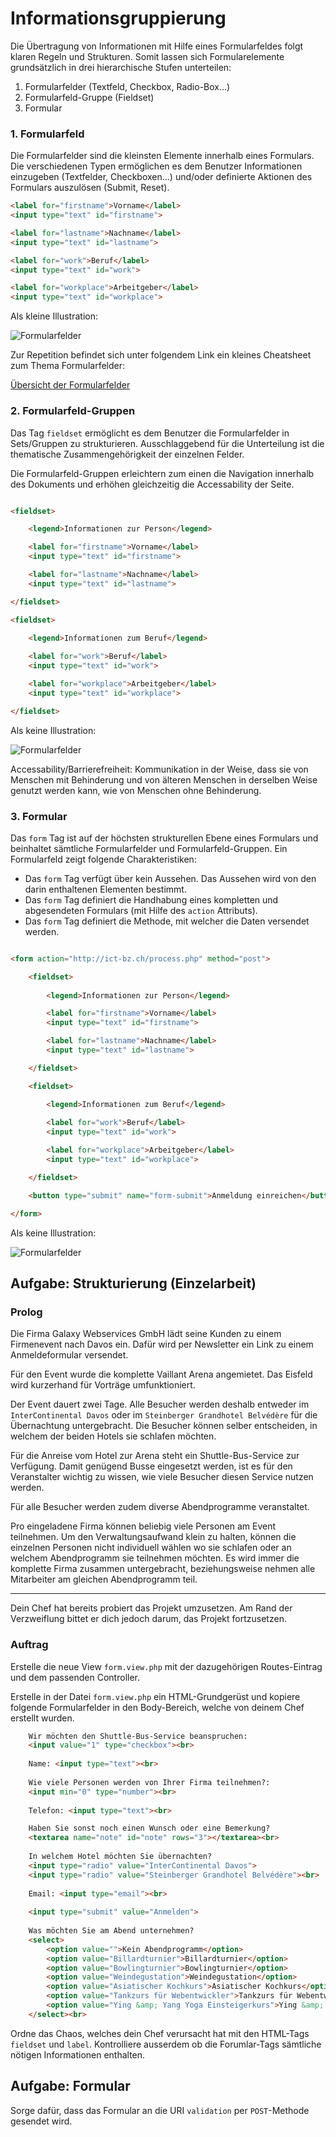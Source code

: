 # Informationsgruppierung

Die Übertragung von Informationen mit Hilfe eines Formularfeldes folgt klaren Regeln und Strukturen. Somit lassen sich Formularelemente grundsätzlich in drei hierarchische Stufen unterteilen:

1. Formularfelder (Textfeld, Checkbox, Radio-Box...)
2. Formularfeld-Gruppe (Fieldset)
3. Formular

### 1. Formularfeld

Die Formularfelder sind die kleinsten Elemente innerhalb eines Formulars. Die verschiedenen Typen ermöglichen es dem Benutzer Informationen einzugeben (Textfelder, Checkboxen...) und/oder definierte Aktionen des Formulars auszulösen (Submit, Reset).

```html
<label for="firstname">Vorname</label>
<input type="text" id="firstname">

<label for="lastname">Nachname</label>
<input type="text" id="lastname">

<label for="work">Beruf</label>
<input type="text" id="work">

<label for="workplace">Arbeitgeber</label>
<input type="text" id="workplace">
```

Als kleine Illustration:

![Formularfelder](res/Formularfelder.jpg)


Zur Repetition befindet sich unter folgendem Link ein kleines Cheatsheet zum Thema Formularfelder:

[Übersicht der Formularfelder](http://www.offlinegmbh.ch/vfi/formulare.html)

### 2. Formularfeld-Gruppen

Das Tag `fieldset` ermöglicht es dem Benutzer die Formularfelder in Sets/Gruppen zu strukturieren. Ausschlaggebend für die Unterteilung ist die thematische Zusammengehörigkeit der einzelnen Felder.

Die Formularfeld-Gruppen erleichtern zum einen die Navigation innerhalb des Dokuments und erhöhen gleichzeitig die Accessability der Seite.

```html

<fieldset>

    <legend>Informationen zur Person</legend>

    <label for="firstname">Vorname</label>
    <input type="text" id="firstname">

    <label for="lastname">Nachname</label>
    <input type="text" id="lastname">

</fieldset>

<fieldset>

    <legend>Informationen zum Beruf</legend>
        
    <label for="work">Beruf</label>
    <input type="text" id="work">

    <label for="workplace">Arbeitgeber</label>
    <input type="text" id="workplace">

</fieldset>

```

Als keine Illustration:

![Formularfelder](res/Fieldset.jpg)

Accessability/Barrierefreiheit: Kommunikation in der Weise, dass sie von Menschen mit Behinderung und von älteren Menschen in derselben Weise genutzt werden kann, wie von Menschen ohne Behinderung.

### 3. Formular

Das `form` Tag ist auf der höchsten strukturellen Ebene eines Formulars und beinhaltet sämtliche Formularfelder und Formularfeld-Gruppen. Ein Formularfeld zeigt folgende Charakteristiken:

* Das `form` Tag verfügt über kein Aussehen. Das Aussehen wird von den darin enthaltenen Elementen bestimmt.
* Das `form` Tag definiert die Handhabung eines kompletten und abgesendeten Formulars (mit Hilfe des `action` Attributs).
* Das `form` Tag definiert die Methode, mit welcher die Daten versendet werden.


```html

<form action="http://ict-bz.ch/process.php" method="post">

    <fieldset>
        
        <legend>Informationen zur Person</legend>

        <label for="firstname">Vorname</label>
        <input type="text" id="firstname">

        <label for="lastname">Nachname</label>
        <input type="text" id="lastname">

    </fieldset>

    <fieldset>

        <legend>Informationen zum Beruf</legend>
            
        <label for="work">Beruf</label>
        <input type="text" id="work">

        <label for="workplace">Arbeitgeber</label>
        <input type="text" id="workplace">

    </fieldset>

    <button type="submit" name="form-submit">Anmeldung einreichen</button>

</form>

```


Als keine Illustration:

![Formularfelder](res/Form.jpg)

## Aufgabe: Strukturierung (Einzelarbeit)

### Prolog
Die Firma Galaxy Webservices GmbH lädt seine Kunden zu einem Firmenevent nach Davos ein. Dafür wird per Newsletter ein Link zu einem Anmeldeformular versendet.

Für den Event wurde die komplette Vaillant Arena angemietet. Das Eisfeld wird kurzerhand für Vorträge umfunktioniert.

Der Event dauert zwei Tage. Alle Besucher werden deshalb entweder im `InterContinental Davos` oder im `Steinberger Grandhotel Belvédère` für die Übernachtung untergebracht. Die Besucher können selber entscheiden, in welchem der beiden Hotels sie schlafen möchten.

Für die Anreise vom Hotel zur Arena steht ein Shuttle-Bus-Service zur Verfügung. Damit genügend Busse eingesetzt werden, ist es für den Veranstalter wichtig zu wissen, wie viele Besucher diesen Service nutzen werden.

Für alle Besucher werden zudem diverse Abendprogramme veranstaltet.

Pro eingeladene Firma können beliebig viele Personen am Event teilnehmen. Um den Verwaltungsaufwand klein zu halten, können die einzelnen Personen nicht individuell wählen wo sie schlafen oder an welchem Abendprogramm sie teilnehmen möchten. Es wird immer die komplette Firma zusammen untergebracht, beziehungsweise nehmen alle Mitarbeiter am gleichen Abendprogramm teil.

---
Dein Chef hat bereits probiert das Projekt umzusetzen. Am Rand der Verzweiflung bittet er dich jedoch darum, das Projekt fortzusetzen.

### Auftrag

Erstelle die neue View `form.view.php` mit der dazugehörigen Routes-Eintrag und dem passenden Controller.

Erstelle in der Datei `form.view.php` ein HTML-Grundgerüst und kopiere folgende Formularfelder in den Body-Bereich, welche von deinem Chef erstellt wurden.

```html
    Wir möchten den Shuttle-Bus-Service beanspruchen: 
    <input value="1" type="checkbox"><br>
    
    Name: <input type="text"><br>
    
    Wie viele Personen werden von Ihrer Firma teilnehmen?:
    <input min="0" type="number"><br>
    
    Telefon: <input type="text"><br>

    Haben Sie sonst noch einen Wunsch oder eine Bemerkung?
    <textarea name="note" id="note" rows="3"></textarea><br>
    
    In welchem Hotel möchten Sie übernachten?
    <input type="radio" value="InterContinental Davos">
    <input type="radio" value="Steinberger Grandhotel Belvédère"><br>
    
    Email: <input type="email"><br>
    
    <input type="submit" value="Anmelden">
    
    Was möchten Sie am Abend unternehmen?
    <select>
        <option value="">Kein Abendprogramm</option>
        <option value="Billardturnier">Billardturnier</option>
        <option value="Bowlingturnier">Bowlingturnier</option>
        <option value="Weindegustation">Weindegustation</option>
        <option value="Asiatischer Kochkurs">Asiatischer Kochkurs</option>
        <option value="Tankzurs für Webentwickler">Tankzurs für Webentwickler</option>
        <option value="Ying &amp; Yang Yoga Einsteigerkurs">Ying &amp; Yang Yoga Einsteigerkurs</option>
    </select><br>
```

Ordne das Chaos, welches dein Chef verursacht hat mit den HTML-Tags `fieldset` und `label`. Kontrolliere ausserdem ob die Forumlar-Tags sämtliche nötigen Informationen enthalten.

## Aufgabe: Formular

Sorge dafür, dass das Formular an die URI `validation` per `POST`-Methode gesendet wird.